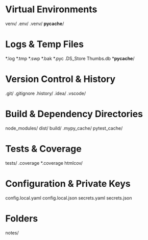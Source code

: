 # Virtual Environments
venv/
.env/
.venv/
__pycache__/

# Logs & Temp Files
*.log
*.tmp
*.swp
*.bak
*.pyc
.DS_Store
Thumbs.db
*__pycache__/

# Version Control & History
.git/
.gitignore
.history/
.idea/
.vscode/

# Build & Dependency Directories
node_modules/
dist/
build/
.mypy_cache/
pytest_cache/

# Tests & Coverage
tests/
.coverage
*.coverage
htmlcov/

# Configuration & Private Keys
config.local.yaml
config.local.json
secrets.yaml
secrets.json

# Folders

notes/